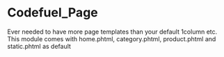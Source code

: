 Codefuel_Page
=============

Ever needed to have more page templates than your default 1column etc. This module comes with home.phtml, category.phtml, product.phtml and static.phtml as default